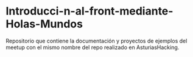 # Introducci-n-al-front-mediante-Holas-Mundos
Repositorio que contiene la documentación y proyectos de ejemplos del meetup con el mismo nombre del repo realizado en AsturiasHacking.
